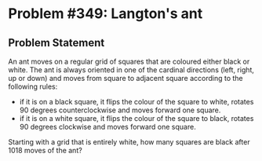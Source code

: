 # Problem #349: Langton's ant 

## Problem Statement 


An ant moves on a regular grid of squares that are coloured either black or white. 
The ant is always oriented in one of the cardinal directions (left, right, up or down) and moves from square to adjacent square according to the following rules:
- if it is on a black square, it flips the colour of the square to white, rotates 90 degrees counterclockwise and moves forward one square.
- if it is on a white square, it flips the colour of the square to black, rotates 90 degrees clockwise and moves forward one square.

Starting with a grid that is entirely white, how many squares are black after 1018 moves of the ant?

